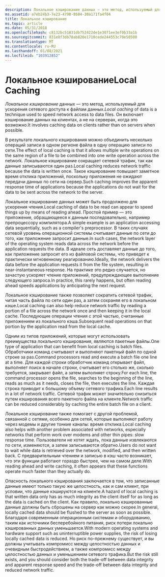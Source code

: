 ```yaml
---
description: Локальное кэширование данных — это метод, используемый для ускорения сетевого доступа к файлам данных. Он включает кэширование данных на клиентах, а не на серверах, когда это возможно.
ms.assetid: a7eb24b3-7e23-4798-8584-30a171fa4f04
title: Локальное кэширование
ms.topic: article
ms.date: 05/31/2018
ms.openlocfilehash: c8132bc51831db752422de1e3071ee3ef0b33a1b
ms.sourcegitcommit: 831e8f3db78ab820e1710cede244553c70e50500
ms.translationtype: MT
ms.contentlocale: ru-RU
ms.lasthandoff: 01/08/2021
ms.locfileid: "103912852"
---
```

# <a name="local-caching"></a><span data-ttu-id="e7495-104">Локальное кэширование</span><span class="sxs-lookup"><span data-stu-id="e7495-104">Local Caching</span></span>

<span data-ttu-id="e7495-105">*Локальное кэширование* данных — это метод, используемый для ускорения сетевого доступа к файлам данных.</span><span class="sxs-lookup"><span data-stu-id="e7495-105">*Local caching* of data is a technique used to speed network access to data files.</span></span> <span data-ttu-id="e7495-106">Он включает кэширование данных на клиентах, а не на серверах, когда это возможно.</span><span class="sxs-lookup"><span data-stu-id="e7495-106">It involves caching data on clients rather than on servers when possible.</span></span>

<span data-ttu-id="e7495-107">В результате локального кэширования можно объединить несколько операций записи в одном регионе файла в одну операцию записи по сети.</span><span class="sxs-lookup"><span data-stu-id="e7495-107">The effect of local caching is that it allows multiple write operations on the same region of a file to be combined into one write operation across the network.</span></span> <span data-ttu-id="e7495-108">Локальное кэширование сокращает сетевой трафик, так как данные записываются один раз.</span><span class="sxs-lookup"><span data-stu-id="e7495-108">Local caching reduces network traffic because the data is written once.</span></span> <span data-ttu-id="e7495-109">Такое кэширование повышает заметное время отклика приложений, поскольку приложения не ожидают передачи данных по сети на сервер.</span><span class="sxs-lookup"><span data-stu-id="e7495-109">Such caching improves the apparent response time of applications because the applications do not wait for the data to be sent across the network to the server.</span></span>

<span data-ttu-id="e7495-110">Локальное кэширование данных может быть продолжено для ускорения чтения.</span><span class="sxs-lookup"><span data-stu-id="e7495-110">Local caching of data to be read can appear to speed things up by means of reading ahead.</span></span> <span data-ttu-id="e7495-111">Простой пример — это приложение, обращающееся к данным последовательно, например препроцессору компилятора.</span><span class="sxs-lookup"><span data-stu-id="e7495-111">A simple example is an application accessing data sequentially, such as a compiler's preprocessor.</span></span> <span data-ttu-id="e7495-112">В таких случаях сетевой уровень операционной системы считывает данные по сети до того, как приложение запросит данные.</span><span class="sxs-lookup"><span data-stu-id="e7495-112">In such cases, the network layer of the operating system reads data across the network before the application requests the data.</span></span> <span data-ttu-id="e7495-113">В идеале сеть доставляет данные до того, как приложение запросит его из файловой системы, что приведет к практически мгновенному реагированию.</span><span class="sxs-lookup"><span data-stu-id="e7495-113">Ideally, the network delivers the data before the application requests it from the file system, resulting in near-instantaneous response.</span></span> <span data-ttu-id="e7495-114">На практике это редко случается, но зачастую ускоряет чтение приложений, предупреждающее выполнение следующего запроса.</span><span class="sxs-lookup"><span data-stu-id="e7495-114">In practice, this rarely happens, but often reading ahead speeds applications by anticipating the next request.</span></span>

<span data-ttu-id="e7495-115">Локальное кэширование также позволяет сократить сетевой трафик, читая часть файла по сети один раз, а затем сохраняя его в локальном кэше.</span><span class="sxs-lookup"><span data-stu-id="e7495-115">Local caching can also help reduce network traffic by reading a portion of a file across the network once and then keeping it in the local cache.</span></span> <span data-ttu-id="e7495-116">Последующие операции чтения с этой частью, считанные приложением из локального кэша.</span><span class="sxs-lookup"><span data-stu-id="e7495-116">Subsequent read operations on that portion by the application read from the local cache.</span></span>

<span data-ttu-id="e7495-117">Одним из типов приложений, которые могут использовать преимущества локального кэширования, являются пакетные файлы.</span><span class="sxs-lookup"><span data-stu-id="e7495-117">One type of application that can benefit from local caching is batch files.</span></span> <span data-ttu-id="e7495-118">Обработчики команд считывают и выполняют пакетный файл по одной строке за раз.</span><span class="sxs-lookup"><span data-stu-id="e7495-118">Command processors read and execute a batch file one line at a time.</span></span> <span data-ttu-id="e7495-119">Для каждой строки обработчик команд открывает файл, выполняет поиск в начале строки, считывает его столько же, сколько требуется, закрывает файл, а затем выполняет строку.</span><span class="sxs-lookup"><span data-stu-id="e7495-119">For each line, the command processor opens the file, searches to the beginning of the line, reads as much as it needs, closes the file, then executes the line.</span></span> <span data-ttu-id="e7495-120">Каждая строка приводит к большому объему сетевого трафика.</span><span class="sxs-lookup"><span data-stu-id="e7495-120">Each line results in a lot of network traffic.</span></span> <span data-ttu-id="e7495-121">Сетевой трафик может значительно снизиться путем кэширования всего пакетного файла на клиенте.</span><span class="sxs-lookup"><span data-stu-id="e7495-121">Network traffic can be reduced considerably by caching the entire batch file on a client.</span></span>

<span data-ttu-id="e7495-122">Локальное кэширование также помогает с другой проблемой, связанной с сетями, особенно для сетей, которые выполняют работу через модемы и другие тонкие каналы: время отклика.</span><span class="sxs-lookup"><span data-stu-id="e7495-122">Local caching also helps with another problem associated with networks, especially networks that perform work over modems and other thin pipes: slow response time.</span></span> <span data-ttu-id="e7495-123">Пользователи не хотят ждать, пока данные извлекаются по сети, изменяются, а затем записываются обратно.</span><span class="sxs-lookup"><span data-stu-id="e7495-123">Users do not want to wait while data is retrieved over the network, modified, and then written back.</span></span> <span data-ttu-id="e7495-124">С предварительным чтением и записью в кэш часто возникает, что эти функции работают гораздо быстрее, чем на самом деле.</span><span class="sxs-lookup"><span data-stu-id="e7495-124">With reading ahead and write caching, it often appears that these functions operate much faster than they actually do.</span></span>

<span data-ttu-id="e7495-125">Опасность локального кэширования заключается в том, что записанные данные имеют только такую же целостность, как и сам клиент, при условии, что данные кэшируются на клиенте.</span><span class="sxs-lookup"><span data-stu-id="e7495-125">A hazard of local caching is that written data only has as much integrity as the client itself for as long as the data is cached on the client.</span></span> <span data-ttu-id="e7495-126">Как правило, локально кэшированные данные должны быть сброшены на сервер как можно скорее.</span><span class="sxs-lookup"><span data-stu-id="e7495-126">In general, locally cached data should be flushed to the server as soon as possible.</span></span> <span data-ttu-id="e7495-127">Благодаря современным операционным системам и оборудованию, таким как источники бесперебойного питания, риск потери локально кэшированных данных уменьшается.</span><span class="sxs-lookup"><span data-stu-id="e7495-127">With modern operating systems and hardware support such as uninterruptible power supplies, the risk of losing locally cached data is reduced.</span></span> <span data-ttu-id="e7495-128">Но риск по-прежнему существует, и вы должны учитывать компромисс между целостностью данных и очевидным быстродействием, а также компромисс между целостностью данных и уменьшением сетевого трафика.</span><span class="sxs-lookup"><span data-stu-id="e7495-128">But the risk still exists, and you should consider both the trade-off between data integrity and apparent response speed and the trade-off between data integrity and reduced network traffic.</span></span>

 

 



